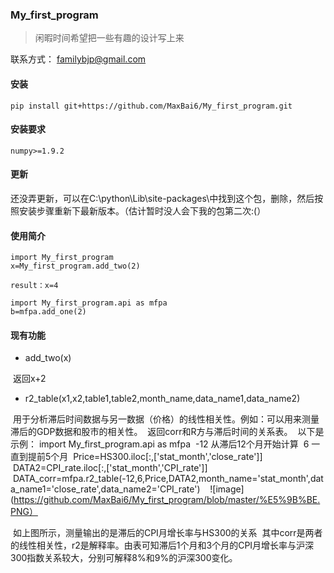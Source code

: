 ### My_first_program

>闲暇时间希望把一些有趣的设计写上来

联系方式：
familybjp@gmail.com



#### 安装

```
pip install git+https://github.com/MaxBai6/My_first_program.git
```
#### 安装要求
```
numpy>=1.9.2
```
#### 更新

还没弄更新，可以在C:\python\Lib\site-packages\中找到这个包，删除，然后按照安装步骤重新下最新版本。（估计暂时没人会下我的包第二次:(）

#### 使用简介

```
import My_first_program
x=My_first_program.add_two(2)

result：x=4
```
```
import My_first_program.api as mfpa
b=mfpa.add_one(2)
```


#### 现有功能

- add_two(x)

  返回x+2
- r2_table(x1,x2,table1,table2,month_name,data_name1,data_name2)

  用于分析滞后时间数据与另一数据（价格）的线性相关性。例如：可以用来测量滞后的GDP数据和股市的相关性。
  返回corr和R方与滞后时间的关系表。
  以下是示例：
  import My_first_program.api as mfpa
  -12 从滞后12个月开始计算
  6 一直到提前5个月
  Price=HS300.iloc[:,['stat_month','close_rate']]
  DATA2=CPI_rate.iloc[:,['stat_month','CPI_rate']]
  DATA_corr=mfpa.r2_table(-12,6,Price,DATA2,month_name='stat_month',data_name1='close_rate',data_name2='CPI_rate')
  
  ![image](https://github.com/MaxBai6/My_first_program/blob/master/%E5%9B%BE.PNG）
  
  如上图所示，测量输出的是滞后的CPI月增长率与HS300的关系
  其中corr是两者的线性相关性，r2是解释率。由表可知滞后1个月和3个月的CPI月增长率与沪深300指数关系较大，分别可解释8%和9%的沪深300变化。
  
